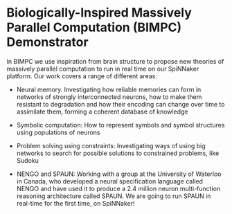 # Biologically-Inspired Massively Parallel Computation (BIMPC) Demonstrator

In BIMPC we use inspiration from brain structure to propose new theories of massively parallel 
computation to run in real time on our SpiNNaker platform. 
Our work covers a range of different areas:

-  Neural memory. Investigating how reliable memories can form in networks of strongly interconnected neurons, 
how to make them resistant to degradation and how their encoding can change over time to assimilate them, 
forming a coherent database of knowledge

-  Symbolic computation: How to represent symbols and symbol structures using populations of neurons

-  Problem solving using constraints: Investigating ways of using big networks to search for possible solutions to 
constrained problems, like Sudoku

-  NENGO and SPAUN: Working with a group at the University of Waterloo in Canada, who developed a neural specification 
language called NENGO and have used it to produce a 2.4 million neuron multi-function reasoning architecture 
called SPAUN. We are going to run SPAUN in real-time for the first time, on SpiNNaker!


